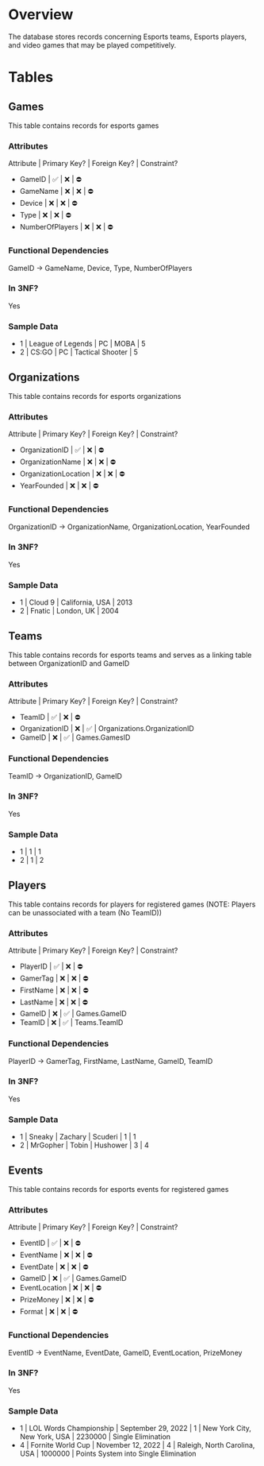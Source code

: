 # Overview
The database stores records concerning Esports teams, Esports players, and video games that may be played competitively.
# Tables
## Games
This table contains records for esports games
### Attributes
Attribute | Primary Key? | Foreign Key? | Constraint?
- GameID | ✅ | ❌ | ⛔
- GameName | ❌ | ❌ | ⛔
- Device | ❌ | ❌ | ⛔
- Type | ❌ | ❌ | ⛔
- NumberOfPlayers | ❌ | ❌ | ⛔
### Functional Dependencies
GameID -> GameName, Device, Type, NumberOfPlayers
### In 3NF?
Yes
### Sample Data
- 1 | League of Legends | PC | MOBA | 5
- 2 | CS:GO | PC | Tactical Shooter | 5
## Organizations
This table contains records for esports organizations
### Attributes
Attribute | Primary Key? | Foreign Key? | Constraint?
- OrganizationID | ✅ | ❌ | ⛔
- OrganizationName | ❌ | ❌ | ⛔
- OrganizationLocation | ❌ | ❌ | ⛔
- YearFounded | ❌ | ❌ | ⛔
### Functional Dependencies
OrganizationID -> OrganizationName, OrganizationLocation, YearFounded
### In 3NF?
Yes
### Sample Data
- 1 | Cloud 9 | California, USA | 2013
- 2 | Fnatic | London, UK | 2004
## Teams
This table contains records for esports teams and serves as a linking table between OrganizationID and GameID
### Attributes
Attribute | Primary Key? | Foreign Key? | Constraint?
- TeamID | ✅ | ❌ | ⛔
- OrganizationID | ❌ | ✅ | Organizations.OrganizationID
- GameID | ❌ | ✅ | Games.GamesID
### Functional Dependencies
TeamID -> OrganizationID, GameID
### In 3NF?
Yes
### Sample Data
- 1 | 1 | 1
- 2 | 1 | 2
## Players
This table contains records for players for registered games (NOTE: Players can be unassociated with a team (No TeamID))
### Attributes
Attribute | Primary Key? | Foreign Key? | Constraint?
- PlayerID | ✅ | ❌ | ⛔
- GamerTag | ❌ | ❌ | ⛔
- FirstName | ❌ | ❌ | ⛔
- LastName | ❌ | ❌ | ⛔
- GameID | ❌ | ✅ | Games.GameID
- TeamID | ❌ | ✅ | Teams.TeamID
### Functional Dependencies
PlayerID -> GamerTag, FirstName, LastName, GameID, TeamID
### In 3NF?
Yes
### Sample Data
- 1 | Sneaky | Zachary | Scuderi | 1 | 1
- 2 | MrGopher | Tobin | Hushower | 3 | 4
## Events
This table contains records for esports events for registered games
### Attributes
Attribute | Primary Key? | Foreign Key? | Constraint?
- EventID | ✅ | ❌ | ⛔
- EventName | ❌ | ❌ | ⛔
- EventDate | ❌ | ❌ | ⛔
- GameID | ❌ | ✅ | Games.GameID
- EventLocation | ❌ | ❌ | ⛔
- PrizeMoney | ❌ | ❌ | ⛔
- Format | ❌ | ❌ | ⛔
### Functional Dependencies
EventID -> EventName, EventDate, GameID, EventLocation, PrizeMoney
### In 3NF?
Yes
### Sample Data
- 1 | LOL Words Championship | September 29, 2022 | 1 | New York City, New York, USA | 2230000 | Single Elimination
- 4 | Fornite World Cup | November 12, 2022 | 4 | Raleigh, North Carolina, USA | 1000000 | Points System into Single Elimination
